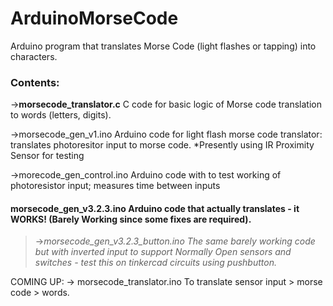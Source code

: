 # ArduinoMorseCode
Arduino program that translates Morse Code (light flashes or tapping) into characters.

### Contents:
->**morsecode_translator.c** C code for basic logic of Morse code translation to words (letters, digits).

->morsecode_gen_v1.ino Arduino code for light flash morse code translator: translates photoresitor input to morse code. *Presently using IR Proximity Sensor for testing

->morecode_gen_control.ino Arduino code with to test working of photoresistor input; measures time between inputs

#### **morsecode_gen_v3.2.3.ino Arduino code that actually translates - it WORKS! (Barely Working since some fixes are required).**

>->_morsecode_gen_v3.2.3_button.ino The same barely working code but with inverted input to support Normally Open sensors and switches - test this on tinkercad circuits using pushbutton._

COMING UP: -> morsecode_translator.ino To translate sensor input > morse code > words.
